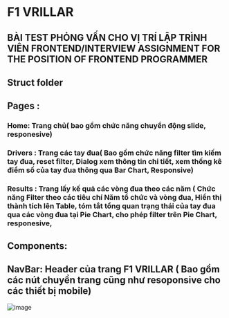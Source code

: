 # F1 VRILLAR 
## BÀI TEST PHỎNG VẤN CHO VỊ TRÍ LẬP TRÌNH VIÊN FRONTEND/INTERVIEW ASSIGNMENT FOR THE POSITION OF FRONTEND PROGRAMMER

## Struct folder

## Pages :
  ### Home: Trang chủ( bao gồm chức năng chuyển động slide, responesive)
  ### Drivers : Trang các tay đua( Bao gồm chức năng filter tìm kiếm tay đua, reset filter, Dialog xem thông tin chi tiết, xem thống kê điểm số của tay đua thông qua Bar Chart, Responsive)
  ### Results : Trang lấy kế quả các vòng đua theo các năm ( Chức năng Filter theo các tiêu chí Năm tổ chức và vòng đua, Hiển thị thành tích lên Table, tóm tắt tổng quan trạng thái của tay đua qua các vòng đua tại Pie Chart, cho phép filter trên Pie Chart, responesive,


## Components:

  ## NavBar: Header của trang F1 VRILLAR ( Bao gồm các nút chuyển trang cũng như resoponsive cho các thiết bị mobile)
  ![image](https://github.com/quocbinh-npm9081/F1VRILLAR-/assets/68917523/eda86fea-fbb8-4606-a2ac-727a2f2a62e0)

